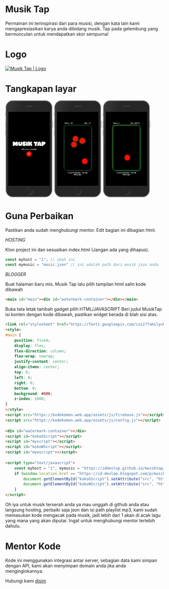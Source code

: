 # Musik Tap
Permainan ini terinspirasi dari para musisi, dengan kata lain kami mengapresiasikan karya anda dibidang musik. Tap pada gelembung yang bermunculan untuk mendapatkan skor sempurna!

# Logo
[<img title="Musik Tap | Logo" alt="Musik Tap | Logo" width="128px" src="https://kodekomen.web.app/assets/game/musiktap/favicon.ico">](https://kodekomen.web.app/assets/game/musiktap/favicon.ico)

# Tangkapan layar
[<img title="Musik Tap | SS" alt="Musik Tap | SS" width="30%" src="https://raw.githubusercontent.com/iddevlop/musiktap/refs/heads/main/ss/ss_001.png">](https://raw.githubusercontent.com/iddevlop/musiktap/refs/heads/main/ss/ss_001.png) 
[<img title="Musik Tap | SS" alt="Musik Tap | SS" width="30%" src="https://raw.githubusercontent.com/iddevlop/musiktap/refs/heads/main/ss/ss_002.png">](https://raw.githubusercontent.com/iddevlop/musiktap/refs/heads/main/ss/ss_002.png) 
[<img title="Musik Tap | SS" alt="Musik Tap | SS" width="30%" src="https://raw.githubusercontent.com/iddevlop/musiktap/refs/heads/main/ss/ss_003.png">](https://raw.githubusercontent.com/iddevlop/musiktap/refs/heads/main/ss/ss_003.png)

# Guna Perbaikan
Pastikan anda sudah menghubungi mentor. Edit bagian ini dibagian html.

*HOSTING*

Klon project ini dan sesuaikan index.html (Jangan ada yang dihapus).

``` js
const myhost = "1"; // ubah ini
const mymusic = "music.json" // ini adalah path dari musik json anda
```

*BLOGGER*

Buat halaman baru mis. Musik Tap lalu pilih tampilan html salin kode dibawah
``` html
<main id="main"><div id="watermark-container"></div></main>
```

Buka tata letak tambah gadget pilih HTML/JAVASCRIPT Beri judul MusikTap isi konten dengan kode dibawah, pastikan widget berada di blah sisi atas.
``` html
<link rel="stylesheet" href="https://fonts.googleapis.com/css2?family=Material+Symbols+Outlined:opsz,wght,FILL,GRAD@48,400,0,0&family=Material+Symbols+Rounded:opsz,wght,FILL,GRAD@48,400,1,0" />
<style>
#main {
    position: fixed;
    display: flex;
    flex-direction: column;
    flex-wrap: nowrap;
    justify-content: center;
    align-items: center;
    top: 0;
    left: 0;
    right: 0;
    bottom: 0;
    background: #000;
    z-index: 1000;
}
</style>
<script src="https://kodekomen.web.app/assets/js/firebase.js"></script>
<script src="https://kodekomen.web.app/assets/js/config.js"></script>

<div id="watermark-container"></div>
<script id="kokoGScript"></script>
<script id="myscript"></script>
<script id="kokoWScript"></script>
<script id="mywscript"></script>

<script type="text/javascript">
    const myhost = "1", mymusic = "https://iddevlop.github.io/musiktap/music.json"; // ubah ini
    if (window.location.href == "https://id-devlop.blogspot.com/p/musik-tap.html") { // Ini untuk deteksi kemungkinan jika url sama dengan halaman
        document.getElementById("kokoGScript").setAttribute("src", "https://kodekomen.web.app/assets/game/musiktap/script.js"); // Maka ini skrip yang di panggil
        document.getElementById("kokoWScript").setAttribute("src", "https://kodekomen.web.app/assets/js/watermark.js");
    }
</script>
```
Oh iya untuk musik terserah anda ya mau unggah di github anda atau langsung hosting, perbaiki saja json dan isi path playlist mp3, kami sudah memasukan kode mengacak pada musik, jadi lebih dari 1 akan di acak lagu yang mana yang akan diputar.
Ingat untuk menghubungi mentor terlebih dahulu.

# Mentor Kode
Kode ini menggunakan integrasi antar server, sebagian data kami simpan dengan API, kami akan menyimpan domain anda jika anda menginginkannya.

Hubungi kami [disini](https://wa.me/6285772757932)
